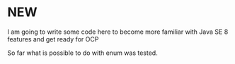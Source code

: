 # NEW

I am going to write some code here to become more familiar with Java SE 8 features and get ready for OCP

So far what is possible to do with enum was tested.

